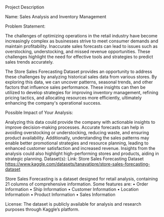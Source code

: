 Project Description

Name: Sales Analysis and Inventory Management

Problem Statement: 

The challenges of optimizing operations in the retail industry have become increasingly complex as businesses strive to meet consumer demands and maintain profitability. Inaccurate sales forecasts can lead to issues such as overstocking, understocking, and missed revenue opportunities. These challenges highlight the need for effective tools and strategies to predict sales trends accurately.

The Store Sales Forecasting Dataset provides an opportunity to address these challenges by analyzing historical sales data from various stores. By exploring this data, we can uncover patterns, seasonal trends, and other factors that influence sales performance. These insights can then be utilized to develop strategies for improving inventory management, refining pricing tactics, and allocating resources more efficiently, ultimately enhancing the company's operational success.

Possible Impact of Your Analysis:

Analyzing this data could provide the company with actionable insights to improve decision-making processes. Accurate forecasts can help in avoiding overstocking or understocking, reducing waste, and ensuring product availability. Additionally, understanding the sales patterns may enable better promotional strategies and resource planning, leading to enhanced customer satisfaction and increased revenue. Insights from the analysis could also highlight high-performing stores and products, aiding in strategic planning.
Dataset(s):
Link: Store Sales Forecasting Dataset
https://www.kaggle.com/datasets/tanayatipre/store-sales-forecasting-dataset

Store Sales Forecasting is a dataset designed for retail analysis, containing 21 columns of comprehensive information. Some features are:
•	Order Information
•	Ship Information
•	Customer Information
•	Location Informatioin
•	Product Information
•	Sales Information

License: The dataset is publicly available for analysis and research purposes through Kaggle’s platform.
